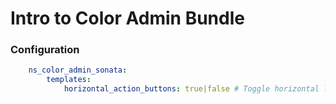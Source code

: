 # Intro to Color Admin Bundle

### Configuration

```yaml
    ns_color_admin_sonata:
        templates:
            horizontal_action_buttons: true|false # Toggle horizontal layout for list view action buttons; Default: false
```